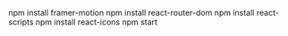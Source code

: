 npm install framer-motion
npm install react-router-dom
npm install react-scripts
npm install react-icons
npm start